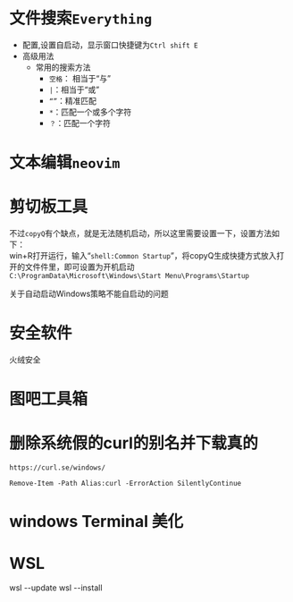 # 文件搜索`Everything`  

* 配置,设置自启动，显示窗口快捷键为`Ctrl shift E`
* 高级用法  
  * 常用的搜索方法
    * `空格`： 相当于“与”
    * `|`：相当于“或”
    * `“”`：精准匹配  
    * `*`：匹配一个或多个字符  
    * `？`：匹配一个字符  

# 文本编辑`neovim`  


# 剪切板工具

不过`copyQ`有个缺点，就是无法随机启动，所以这里需要设置一下，设置方法如下：  
win+R打开运行，输入“`shell:Common Startup`”，将copyQ生成快捷方式放入打开的文件件里，即可设置为开机启动  
`C:\ProgramData\Microsoft\Windows\Start Menu\Programs\Startup`

关于自动启动Windows策略不能自启动的问题

# 安全软件  

火绒安全  

# 图吧工具箱

# 删除系统假的curl的别名并下载真的

`https://curl.se/windows/`

```
Remove-Item -Path Alias:curl -ErrorAction SilentlyContinue
```

# windows Terminal 美化  

# WSL 
wsl --update 
wsl --install
